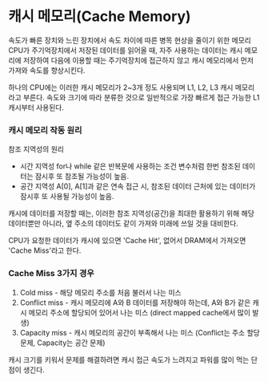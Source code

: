 # 캐시 메모리(Cache Memory)
속도가 빠른 장치와 느린 장치에서 속도 차이에 따른 병목 현상을 줄이기 위한 메모리
CPU가 주기억장치에서 저장된 데이터를 읽어올 때, 자주 사용하는 데이터는 캐시 메모리에 저장하여 다음에 이용할 때는 주기억장치에 접근하지 않고 캐시 메모리에서 먼저 가져와 속도를 향상시킨다.

하나의 CPU에는 이러한 캐시 메모리가 2~3개 정도 사용되며 L1, L2, L3 캐시 메모리라고 부른다.
속도와 크기에 따라 분류한 것으로 일반적으로 가장 빠르게 접근 가능한 L1 캐시부터 사용된다.

### 캐시 메모리 작동 원리
참조 지역성의 원리
- 시간 지역성
for나 while 같은 반복문에 사용하는 조건 변수처럼 한번 참조된 데이터는 잠시후 또 참조될 가능성이 높음.
- 공간 지역성
A[0], A[1]과 같은 연속 접근 시, 참조된 데이터 근처에 있는 데이터가 잠시후 또 사용될 가능성이 높음.

캐시에 데이터를 저장할 때는, 이러한 참조 지역성(공간)을 최대한 활용하기 위해 해당 데이터뿐만 아니라, 옆 주소의 데이터도 같이 가져와 미래에 쓰일 것을 대비한다.

CPU가 요청한 데이터가 캐시에 있으면 'Cache Hit', 없어서 DRAM에서 가져오면 'Cache Miss'라고 한다.

### Cache Miss 3가지 경우
1. Cold miss - 해당 메모리 주소를 처음 불러서 나는 미스
2. Conflict miss - 캐시 메모리에 A와 B 데이터를 저장해야 하는데, A와 B가 같은 캐시 메모리 주소에 할당되어 있어서 나는 미스 (direct mapped cache에서 많이 발생)
3. Capacity miss - 캐시 메모리의 공간이 부족해서 나는 미스 (Conflict는 주소 할당 문제, Capacity는 공간 문제)

캐시 크기를 키워서 문제를 해결하려면 캐시 접근 속도가 느려지고 파워를 많이 먹는 단점이 생긴다.
